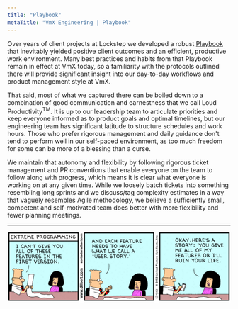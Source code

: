 ```yaml
---
title: "Playbook"
metaTitle: "VmX Engineering | Playbook"
---
```


Over years of client projects at Lockstep we developed a robust
[Playbook](https://github.com/lockstep/playbook) that inevitably yielded
positive client outcomes and an efficient, productive work environment. Many
best practices and habits from that Playbook remain in effect at VmX today, so a
familiarity with the protocols outlined there will provide significant insight
into our day-to-day workflows and product management style at VmX.

That said, most of what we captured there can be boiled down to a combination
of good communication and earnestness that we call Loud
Productivity<sup>TM</sup>. It is up to our leadership team to articulate
priorities and keep everyone informed as to product goals and optimal timelines,
but our engineering team has significant latitude to structure schedules and
work hours. Those who prefer rigorous management and daily guidance don't tend
to perform well in our self-paced environment, as too much freedom for some can
be more of a blessing than a curse.

We maintain that autonomy and flexibility by following rigorous ticket
management and PR conventions that enable everyone on the team to follow along
with progress, which means it is clear what everyone is working on at any given
time. While we loosely batch tickets into something resembling long sprints and
we discuss/tag complexity estimates in a way that vaguely resembles Agile
methodology, we believe a sufficiently small, competent and self-motivated
team does better with more flexibility and fewer planning meetings.

---

![Product Management Comic](../src/components/images/product_management_comic.png)
